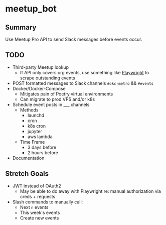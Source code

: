 # meetup_bot

## Summary
Use Meetup Pro API to send Slack messages before events occur.

## TODO
* Third-party Meetup lookup
  * If API only covers org events, use something like [Playwright](https://playwright.dev/python/) to scrape outstanding events
* POST formatted messages to Slack channels `#okc-metro` && `#events`
* Docker/Docker-Compose
  * Mitigates pain of Poetry virtual environments
  * Can migrate to prod VPS and/or k8s 
* Schedule event posts in ___ channels
  * Methods
    * launchd
    * cron
    * k8s cron
    * jupyter
    * aws lambda
  * Time Frame 
    * 3 days before
    * 2 hours before
* Documentation

## Stretch Goals
* JWT instead of OAuth2
  * May be able to do away with Playwright re: manual authorization via creds + requests
* Slash commands to manually call:
  * Next `n` events
  * This week's events
  * Create new events
